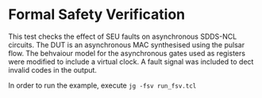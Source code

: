 Formal Safety Verification
================================

This test checks the effect of SEU faults on asynchronous SDDS-NCL circuits.
The DUT is an asynchronous MAC synthesised using the pulsar flow.
The behvaiour model for the asynchronous gates used as registers were modified to include a virtual clock.
A fault signal was included to dect invalid codes in the output.

In order to run the example, execute `jg -fsv run_fsv.tcl`
